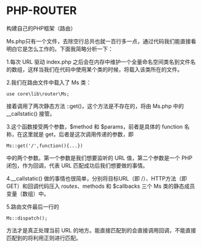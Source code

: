 # PHP-ROUTER
构建自己的PHP框架（路由）

Ms.php只有一个文件，去除空行总共也就一百行多一点，通过代码我们能直接看明白它是怎么工作的。下面我简略分析一下：

1.每次 URL 驱动 index.php 之后会在内存中维护一个全量命名空间类名到文件名的数组，这样当我们在代码中使用某个类的时候，将载入该类所在的文件。

2.我们在路由文件中载入了 Ms 类：
```
use core\lib\router\Ms;
```
接着调用了两次静态方法 ::get()，这个方法是不存在的，将由 Ms.php 中的 \__callstatic() 接管。

3.这个函数接受两个参数，$method 和 $params，前者是具体的 function 名称，在这里就是 get，后者是这次调用传递的参数，即
```
Ms::get('/',function(){...}) 
```
中的两个参数。第一个参数是我们想要监听的 URL 值，第二个参数是一个 PHP 闭包，作为回调，代表 URL 匹配成功后我们想要做的事情。

4.\__callstatic() 做的事情也很简单，分别将目标URL（即 /）、HTTP方法（即 GET）和回调代码压入 $routes、$methods 和 $callbacks 三个 Ms 类的静态成员变量（数组）中。

5.路由文件最后一行的
```
Ms::dispatch();
```
方法才是真正处理当前 URL 的地方。能直接匹配到的会直接调用回调，不能直接匹配到的将利用正则进行匹配。
